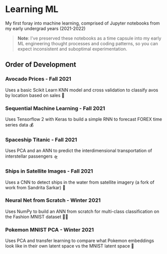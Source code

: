 # Learning ML

My first foray into machine learning, comprised of Jupyter notebooks from my early undergrad years (2021-2022)

> **Note**: I've preserved these notebooks as a time capsule into my early ML engineering thought processes and coding patterns, so you can expect inconsistent and suboptimal experimentation.

## Order of Development

### Avocado Prices - Fall 2021

Uses a basic Scikit Learn KNN model and cross validation to classify avos by location based on sales 🥑

### Sequential Machine Learning - Fall 2021

Uses Tensorflow 2 with Keras to build a simple RNN to forecast FOREX time series data 💰

### Spaceship Titanic - Fall 2021

Uses PCA and an ANN to predict the interdimensional transportation of interstellar passengers 🛸

### Ships in Satellite Images - Fall 2021

Uses a CNN to detect ships in the water from satellite imagery (a fork of work from Sandrita Sarkar) 🚢

### Neural Net from Scratch - Winter 2021

Uses NumPy to build an ANN from scratch for multi-class classification on the Fashion MNIST dataset 💃🏽

### Pokemon MNIST PCA - Winter 2021

Uses PCA and transfer learning to compare what Pokemon embeddings look like in their own latent space vs the MNIST latent space 👾
